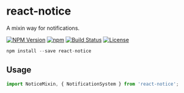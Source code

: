 react-notice
==========

A mixin way for notifications.

  [![NPM Version](https://img.shields.io/npm/v/react-notice.svg?style=flat)](https://www.npmjs.org/package/react-notice)
  [![npm](https://img.shields.io/npm/dm/react-notice.svg?style=flat)](https://www.npmjs.org/package/react-notice)
  [![Build Status](https://travis-ci.org/TossShinHwa/react-notice.svg?branch=master&style=flat)](https://travis-ci.org/TossShinHwa/react-notice)
  [![License](http://img.shields.io/npm/l/react-notice.svg?style=flat)](https://raw.githubusercontent.com/TossShinHwa/react-notice/master/LICENSE)

```js
npm install --save react-notice
```

## Usage

```js
import NoticeMixin, { NotificationSystem } from 'react-notice';
```
